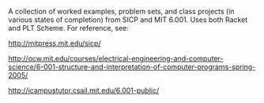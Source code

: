 A collection of worked examples, problem sets, and class projects (in various states of completion) from SICP and MIT 6.001. Uses both Racket and PLT Scheme. For reference, see:

http://mitpress.mit.edu/sicp/

http://ocw.mit.edu/courses/electrical-engineering-and-computer-science/6-001-structure-and-interpretation-of-computer-programs-spring-2005/

http://icampustutor.csail.mit.edu/6.001-public/
